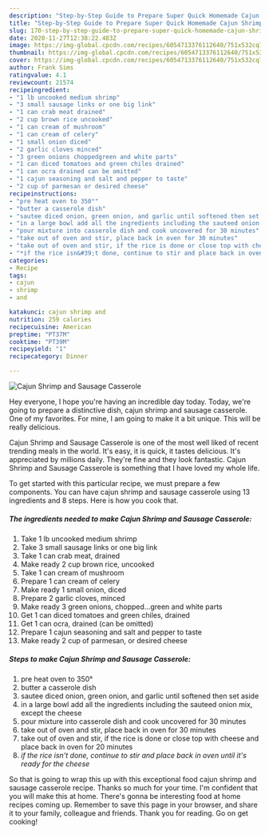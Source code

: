 ```yaml
---
description: "Step-by-Step Guide to Prepare Super Quick Homemade Cajun Shrimp and Sausage Casserole"
title: "Step-by-Step Guide to Prepare Super Quick Homemade Cajun Shrimp and Sausage Casserole"
slug: 170-step-by-step-guide-to-prepare-super-quick-homemade-cajun-shrimp-and-sausage-casserole
date: 2020-11-27T12:38:22.483Z
image: https://img-global.cpcdn.com/recipes/6054713376112640/751x532cq70/cajun-shrimp-and-sausage-casserole-recipe-main-photo.jpg
thumbnail: https://img-global.cpcdn.com/recipes/6054713376112640/751x532cq70/cajun-shrimp-and-sausage-casserole-recipe-main-photo.jpg
cover: https://img-global.cpcdn.com/recipes/6054713376112640/751x532cq70/cajun-shrimp-and-sausage-casserole-recipe-main-photo.jpg
author: Frank Sims
ratingvalue: 4.1
reviewcount: 21574
recipeingredient:
- "1 lb uncooked medium shrimp"
- "3 small sausage links or one big link"
- "1 can crab meat drained"
- "2 cup brown rice uncooked"
- "1 can cream of mushroom"
- "1 can cream of celery"
- "1 small onion diced"
- "2 garlic cloves minced"
- "3 green onions choppedgreen and white parts"
- "1 can diced tomatoes and green chiles drained"
- "1 can ocra drained can be omitted"
- "1 cajun seasoning and salt and pepper to taste"
- "2 cup of parmesan or desired cheese"
recipeinstructions:
- "pre heat oven to 350°"
- "butter a casserole dish"
- "sautee diced onion, green onion, and garlic until softened then set aside"
- "in a large bowl add all the ingredients including the sauteed onion mix, except the cheese"
- "pour mixture into casserole dish and cook uncovered for 30 minutes"
- "take out of oven and stir, place back in oven for 30 minutes"
- "take out of oven and stir, if the rice is done or close top with cheese and place back in oven for 20 minutes"
- "*if the rice isn&#39;t done, continue to stir and place back in oven until it&#39;s ready for the cheese*"
categories:
- Recipe
tags:
- cajun
- shrimp
- and

katakunci: cajun shrimp and 
nutrition: 259 calories
recipecuisine: American
preptime: "PT37M"
cooktime: "PT39M"
recipeyield: "1"
recipecategory: Dinner

---
```



![Cajun Shrimp and Sausage Casserole](https://img-global.cpcdn.com/recipes/6054713376112640/751x532cq70/cajun-shrimp-and-sausage-casserole-recipe-main-photo.jpg)

Hey everyone, I hope you're having an incredible day today. Today, we're going to prepare a distinctive dish, cajun shrimp and sausage casserole. One of my favorites. For mine, I am going to make it a bit unique. This will be really delicious.



Cajun Shrimp and Sausage Casserole is one of the most well liked of recent trending meals in the world. It's easy, it is quick, it tastes delicious. It's appreciated by millions daily. They're fine and they look fantastic. Cajun Shrimp and Sausage Casserole is something that I have loved my whole life.


To get started with this particular recipe, we must prepare a few components. You can have cajun shrimp and sausage casserole using 13 ingredients and 8 steps. Here is how you cook that.

<!--inarticleads1-->

##### The ingredients needed to make Cajun Shrimp and Sausage Casserole:

1. Take 1 lb uncooked medium shrimp
1. Take 3 small sausage links or one big link
1. Take 1 can crab meat, drained
1. Make ready 2 cup brown rice, uncooked
1. Take 1 can cream of mushroom
1. Prepare 1 can cream of celery
1. Make ready 1 small onion, diced
1. Prepare 2 garlic cloves, minced
1. Make ready 3 green onions, chopped...green and white parts
1. Get 1 can diced tomatoes and green chiles, drained
1. Get 1 can ocra, drained (can be omitted)
1. Prepare 1 cajun seasoning and salt and pepper to taste
1. Make ready 2 cup of parmesan, or desired cheese




<!--inarticleads2-->

##### Steps to make Cajun Shrimp and Sausage Casserole:

1. pre heat oven to 350°
1. butter a casserole dish
1. sautee diced onion, green onion, and garlic until softened then set aside
1. in a large bowl add all the ingredients including the sauteed onion mix, except the cheese
1. pour mixture into casserole dish and cook uncovered for 30 minutes
1. take out of oven and stir, place back in oven for 30 minutes
1. take out of oven and stir, if the rice is done or close top with cheese and place back in oven for 20 minutes
1. *if the rice isn&#39;t done, continue to stir and place back in oven until it&#39;s ready for the cheese*




So that is going to wrap this up with this exceptional food cajun shrimp and sausage casserole recipe. Thanks so much for your time. I'm confident that you will make this at home. There's gonna be interesting food at home recipes coming up. Remember to save this page in your browser, and share it to your family, colleague and friends. Thank you for reading. Go on get cooking!
